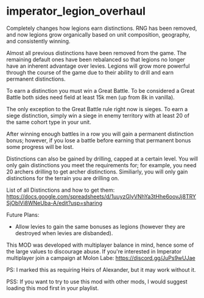# imperator_legion_overhaul

Completely changes how legions earn distinctions. RNG has been removed, and now legions grow organically based on unit composition, geography, and consistently winning.

Almost all previous distinctions have been removed from the game. The remaining default ones have been rebalanced so that legions no longer have an inherent advantage over levies. Legions will grow more powerful through the course of the game due to their ability to drill and earn permanent distinctions. 

To earn a distinction you must win a Great Battle. To be considered a Great Battle both sides need field at least 15k men (up from 8k in vanilla).

The only exception to the Great Battle rule right now is sieges. To earn a siege distinction, simply win a siege in enemy territory with at least 20 of the same cohort type in your unit.

After winning enough battles in a row you will gain a permanent distinction bonus; however, if you lose a battle before earning that permanent bonus some progress will be lost.

Distinctions can also be gained by drilling, capped at a certain level. You will only gain distinctions you meet the requirements for; for example, you need 20 archers drilling to get archer distinctions. Similiarly, you will only gain distinctions for the terrain you are drilling on.

List of all Distinctions and how to get them: 
https://docs.google.com/spreadsheets/d/1uuyzGlyVNhYa3tHhe6oovJj8TRYSjOblVi8WNeUba-A/edit?usp=sharing

Future Plans:
- Allow levies to gain the same bonuses as legions (however they are destroyed when levies are disbanded).

This MOD was developed with multiplayer balance in mind, hence some of the large values to discourage abuse. If  you're interested in Imperator multiplayer join a campaign at Molon Labe: https://discord.gg/JuPs9wUJae

PS: I marked this as requiring Heirs of Alexander, but it may work without it.

PSS: If you want to try to use this mod with other mods, I would suggest loading this mod first in your playlist.

